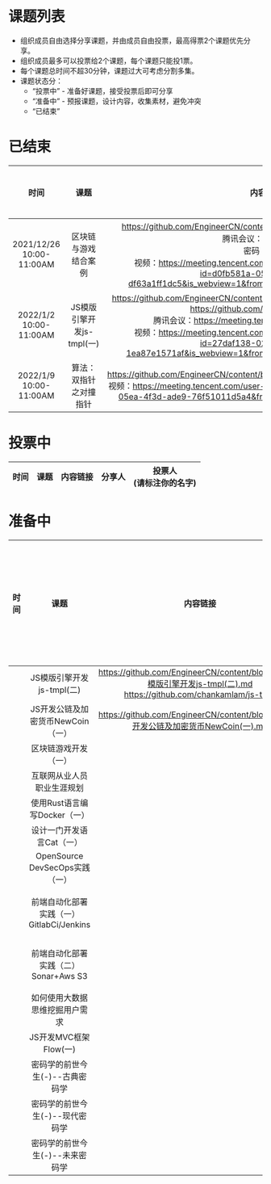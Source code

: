 # 课题列表
* 组织成员自由选择分享课题，并由成员自由投票，最高得票2个课题优先分享。
* 组织成员最多可以投票给2个课题，每个课题只能投1票。
* 每个课题总时间不超30分钟，课题过大可考虑分割多集。
* 课题状态分：
  - “投票中” - 准备好课题，接受投票后即可分享
  - “准备中” - 预报课题，设计内容，收集素材，避免冲突
  - “已结束”


# 已结束

|时间|课题|内容链接|分享人|投票人<br>(请标注你的名字)|
| :----:| :----: | :----:| :----: | :----: |
| 2021/12/26<br>10:00-11:00AM | 区块链与游戏结合案例|https://github.com/EngineerCN/content/blob/main/区块链与游戏结合案例.md<br>腾讯会议：681720473<br>密码：8888<br>视频：https://meeting.tencent.com/user-center/shared-record-info?id=d0fb581a-05e4-45c3-a373-df63a1ff1dc5&is_webview=1&from=5&click_source_for_middle_login=2|Ken|刘洋|
| 2022/1/2<br>10:00-11:00AM | JS模版引擎开发js-tmpl(一)|https://github.com/EngineerCN/content/blob/main/JS模版引擎开发js-tmpl(一).md<br>https://github.com/chankamlam/js-tmpl<br>腾讯会议：https://meeting.tencent.com/dm/IUl9DEAbGD3U<br>视频：https://meeting.tencent.com/user-center/shared-record-info?id=27daf138-0237-4cab-a643-1ea87e1571af&is_webview=1&from=5&click_source_for_middle_login=2|Ken|刘洋 sampaul|
| 2022/1/9<br>10:00-11:00AM | 算法：双指针之对撞指针|https://github.com/EngineerCN/content/blob/main/%E7%AE%97%E6%B3%95.md<br>视频：https://meeting.tencent.com/user-center/shared-record-info?id=f818fe6f-05ea-4f3d-ade9-76f51011d5a4&from=6&click_source_for_middle_login=1|小杜同学|Ken|

# 投票中
|时间|课题|内容链接|分享人|投票人<br>(请标注你的名字)|
| :----:| :----: | :----:| :----: | :----: |


# 准备中

|时间|课题|内容链接|分享人|投票人<br>(请标注你的名字)|备注
| :----:| :----: | :----:| :----: | :----: | :----: |
|| JS模版引擎开发js-tmpl(二)|https://github.com/EngineerCN/content/blob/main/JS模版引擎开发js-tmpl(二).md<br>https://github.com/chankamlam/js-tmpl|Ken||
|| JS开发公链及加密货币NewCoin（一）|https://github.com/EngineerCN/content/blob/main/JS开发公链及加密货币NewCoin(一).md|Ken|刘洋|
|| 区块链游戏开发（一）||Ken||
|| 互联网从业人员职业生涯规划||Ken||
|| 使用Rust语言编写Docker（一）||Ken||
|| 设计一门开发语言Cat（一）||Ken||
|| OpenSource DevSecOps实践（一）||Ken||
|| 前端自动化部署实践（一）<br>GitlabCi/Jenkins||刘洋||暂无时间
|| 前端自动化部署实践（二）<br>Sonar+Aws S3||刘洋||暂无时间
|| 如何使用大数据思维挖掘用户需求 ||熊猫||
|| JS开发MVC框架Flow(一)||Ken||
|| 密码学的前世今生(-)--古典密码学||sampaul||小鱼||
|| 密码学的前世今生(-)--现代密码学||sampaul||
|| 密码学的前世今生(-)--未来密码学||sampaul||

